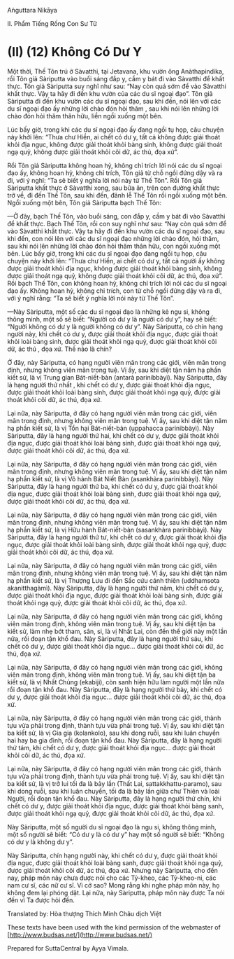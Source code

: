  

Aṅguttara Nikāya

II. Phẩm Tiếng Rống Con Sư Tử

# (II) (12) Không Có Dư Y

Một thời, Thế Tôn trú ở Sàvatthi, tại Jetavana, khu vườn ông Anàthapindika, rồi Tôn giả Sàriputta vào buổi sáng đắp y, cầm y bát đi vào Sàvatthi để khất thực. Tôn giả Sàriputta suy nghĩ như sau: “Nay còn quá sớm để vào Sàvatthi khất thực. Vậy ta hãy đi đến khu vườn của các du sĩ ngoại đạo”. Tôn giả Sàriputta đi đến khu vườn các du sĩ ngoại đạo, sau khi đến, nói lên với các du sĩ ngoại đạo ấy những lời chào đón hỏi thăm , sau khi nói lên những lời chào đón hỏi thăm thân hữu, liền ngồi xuống một bên.

Lúc bấy giờ, trong khi các du sĩ ngoại đạo ấy đang ngồi tụ họp, câu chuyện này khởi lên: “Thưa chư Hiền, ai chết có dư y, tất cả không được giải thoát khỏi địa ngục, không được giải thoát khỏi bàng sinh, không được giải thoát ngạ quỷ, không được giải thoát khỏi cõi dữ, ác thú, đọa xứ”.

Rồi Tôn giả Sàriputta không hoan hỷ, không chỉ trích lời nói các du sĩ ngoại đạo ấy, không hoan hỷ, không chỉ trích, Tôn giả từ chỗ ngồi đứng dậy và ra đi, với ý nghĩ: “Ta sẽ biết ý nghĩa lời nói này từ Thế Tôn”. Rồi Tôn giả Sàriputta khất thực ở Sàvatthi xong, sau bữa ăn, trên con đường khất thực trở về, đi đến Thế Tôn, sau khi đến, đảnh lễ Thế Tôn rồi ngồi xuống một bên. Ngồi xuống một bên, Tôn giả Sàriputta bạch Thế Tôn:

—Ở đây, bạch Thế Tôn, vào buổi sáng, con đắp y, cầm y bát đi vào Sàvatthi để khất thực. Bạch Thế Tôn, rồi con suy nghĩ như sau: “Nay còn quá sớm để vào Sàvatthi khất thực. Vậy ta hãy đi đến khu vườn các du sĩ ngoại đạo, sau khi đến, con nói lên với các du sĩ ngoại đạo những lời chào đón, hỏi thăm, sau khi nói lên những lời chào đón hỏi thăm thân hữu, con ngồi xuống một bên. Lúc bấy giờ, trong khi các du sĩ ngoại đạo đang ngồi tụ họp, câu chuyện này khởi lên: “Thưa chư Hiền, ai chết có dư y, tất cả người ấy không được giải thoát khỏi địa ngục, không được giải thoát khỏi bàng sinh, không được giải thoát ngạ quỷ, không được giải thoát khỏi cõi dữ, ác thú, đọa xứ”. Rồi bạch Thế Tôn, con không hoan hỷ, không chỉ trích lời nói các du sĩ ngoại đạo ấy. Không hoan hỷ, không chỉ trích, con từ chỗ ngồi đứng dậy và ra đi, với ý nghĩ rằng: “Ta sẽ biết ý nghĩa lời nói này từ Thế Tôn”.

—Này Sàriputta, một số các du sĩ ngoại đạo là những kẻ ngu si, không thông minh, một số sẽ biết: “Người có dư y là người có dư y”, hay sẽ biết: “Người không có dư y là người không có dư y”. Này Sàriputta, có chín hạng người này, khi chết có dư y, được giải thoát khỏi địa ngục, được giải thoát khỏi loài bàng sinh, được giải thoát khỏi ngạ quỷ, được giải thoát khỏi cõi dữ, ác thú , đọa xứ. Thế nào là chín?

Ở đây, này Sàriputta, có hạng người viên mãn trong các giới, viên mãn trong định, nhưng không viên mãn trong tuệ. Vị ấy, sau khi diệt tận năm hạ phần kiết sử, là vị Trung gian Bát-niết-bàn (antarà parinibbàyì). Này Sàriputta, đây là hạng người thứ nhất , khi chết có dư y, được giải thoát khỏi địa ngục, được giải thoát khỏi loài bàng sinh, được giải thoát khỏi ngạ quỷ, được giải thoát khỏi cõi dữ, ác thú, đọa xứ.

Lại nữa, này Sàriputta, ở đây có hạng người viên mãn trong các giới, viên mãn trong định, nhưng không viên mãn trong tuệ. Vị ấy, sau khi diệt tận năm hạ phần kiết sử, là vị Tổn hại Bát-niết-bàn (uppahacca parinibbàyì). Này Sàriputta, đây là hạng người thứ hai, khi chết có dư y, được giải thoát khỏi địa ngục, được giải thoát khỏi loài bàng sinh, được giải thoát khỏi ngạ quỷ, được giải thoát khỏi cõi dữ, ác thú, đọa xứ.

Lại nữa, này Sàriputta, ở đây có hạng người viên mãn trong các giới, viên mãn trong định, nhưng không viên mãn trong tuệ. Vị ấy, sau khi diệt tận năm hạ phần kiết sử, là vị Vô hành Bát Niết Bàn (asankhàra parinibbàyì). Này Sàriputta, đây là hạng người thứ ba, khi chết có dư y, được giải thoát khỏi địa ngục, được giải thoát khỏi loài bàng sinh, được giải thoát khỏi ngạ quỷ, được giải thoát khỏi cõi dữ, ác thú, đọa xứ.

Lại nữa, này Sàriputta, ở đây có hạng người viên mãn trong các giới, viên mãn trong định, nhưng không viên mãn trong tuệ. Vị ấy, sau khi diệt tận năm hạ phần kiết sử, là vị Hữu hành Bát-niết-bàn (sasankhàra parinibbàyì). Này Sàriputta, đây là hạng người thứ tư, khi chết có dư y, được giải thoát khỏi địa ngục, được giải thoát khỏi loài bàng sinh, được giải thoát khỏi ngạ quỷ, được giải thoát khỏi cõi dữ, ác thú, đọa xứ.

Lại nữa, này Sàriputta, ở đây có hạng người viên mãn trong các giới, viên mãn trong định, nhưng không viên mãn trong tuệ. Vị ấy, sau khi diệt tận năm hạ phần kiết sử, là vị Thượng Lưu đi đến Sắc cứu cánh thiên (uddhamsota akanitthagàmì). Này Sàriputta, đây là hạng người thứ năm, khi chết có dư y, được giải thoát khỏi địa ngục, được giải thoát khỏi loài bàng sinh, được giải thoát khỏi ngạ quỷ, được giải thoát khỏi cõi dữ, ác thú, đọa xứ.

Lại nữa, này Sàriputta, ở đây có hạng người viên mãn trong các giới, không viên mãn trong định, không viên mãn trong tuệ. Vị ấy, sau khi diệt tận ba kiết sử, làm nhẹ bớt tham, sân, si, là vị Nhất Lai, còn đến thế giới này một lần nữa, rồi đoạn tận khổ đau. Này Sàriputta, đây là hạng người thứ sáu, khi chết có dư y, được giải thoát khỏi địa ngục... được giải thoát khỏi cõi dữ, ác thú, đọa xứ.

Lại nữa, này Sàriputta, ở đây có hạng người viên mãn trong các giới, không viên mãn trong định, không viên mãn trong tuệ. Vị ấy, sau khi diệt tận ba kiết sử, là vị Nhất Chủng (ekabìji), còn sanh hiện hữu làm người một lần nữa rồi đoạn tận khổ đau. Này Sàriputta, đây là hạng người thứ bảy, khi chết có dư y, được giải thoát khỏi địa ngục... được giải thoát khỏi cõi dữ, ác thú, đọa xứ.

Lại nữa, này Sàriputta, ở đây có hạng người viên mãn trong các giới, thành tựu vừa phải trong định, thành tựu vừa phải trong tuệ. Vị ấy, sau khi diệt tận ba kiết sử, là vị Gia gia (kolankolo), sau khi dong ruỗi, sau khi luân chuyển hai hay ba gia đình, rồi đoạn tận khổ đau. Này Sàriputta, đây là hạng người thứ tám, khi chết có dư y, được giải thoát khỏi địa ngục... được giải thoát khỏi cõi dữ, ác thú, đọa xứ.

Lại nữa, này Sàriputta, ở đây có hạng người viên mãn trong các giới, thành tựu vừa phải trong định, thành tựu vừa phải trong tuệ. Vị ấy, sau khi diệt tận ba kiết sử, là vị trở lui tối đa là bảy lần (Thất Lai, sattakkhattu-paramo), sau khi dong ruỗi, sau khi luân chuyển, tối đa là bảy lần giữa chư Thiên và loài Người, rồi đoạn tận khổ đau. Này Sàriputta, đây là hạng người thứ chín, khi chết có dư y, được giải thoát khỏi địa ngục, được giải thoát khỏi bàng sanh, được giải thoát khỏi ngạ quỷ, được giải thoát khỏi cõi dữ, ác thú, đọa xứ.

Này Sàriputta, một số người du sĩ ngoại đạo là ngu si, không thông minh, một số người sẽ biết: “Có dư y là có dư y” hay một số người sẽ biết: “Không có dư y là không dư y”.

Này Sàriputta, chín hạng người này, khi chết có dư y, được giải thoát khỏi địa ngục, được giải thoát khỏi loài bàng sanh, được giải thoát khỏi ngạ quỷ, được giải thoát khỏi cõi dữ, ác thú, đọa xứ. Nhưng này Sàriputta, cho đến nay, pháp môn này chưa được nói cho các Tỷ-kheo, các Tỷ-kheo-ni, các nam cư sĩ, các nữ cư sĩ. Vì cớ sao? Mong rằng khi nghe pháp môn này, họ không đem lại phóng dật. Lại nữa, này Sàriputta, pháp môn này được Ta nói đến vì Ta được hỏi đến.

Translated by: Hòa thượng Thích Minh Châu dịch Việt

These texts have been used with the kind permission of the webmaster of [http://www.budsas.net/](http://www.budsas.net/)

Prepared for SuttaCentral by Ayya Vimala.